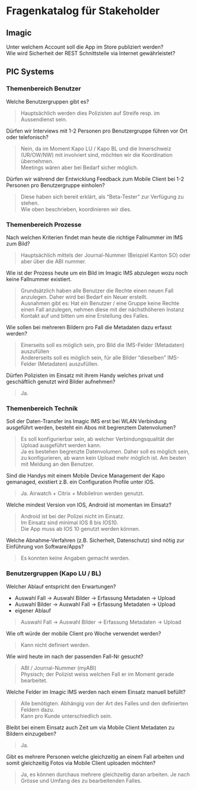 # Fragenkatalog für Stakeholder

## Imagic
Unter welchem Account soll die App im Store publiziert werden?  
Wie wird Sicherheit der REST Schnittstelle via Internet gewährleistet?  

## PIC Systems

### Themenbereich Benutzer
Welche Benutzergruppen gibt es?  
> Hauptsächlich werden dies Polizisten auf Streife resp. im Aussendienst sein.

Dürfen wir Interviews mit 1-2 Personen pro Benutzergruppe führen vor Ort oder telefonisch?  
> Nein, da im Moment Kapo LU / Kapo BL und die Innerschweiz (UR/OW/NW) mit involviert sind, möchten wir die Koordination übernehmen.  
> Meetings wären aber bei Bedarf sicher möglich.

Dürfen wir während der Entwicklung Feedback zum Mobile Client bei 1-2 Personen pro Benutzergruppe einholen?  
> Diese haben sich bereit erklärt, als “Beta-Tester” zur Verfügung zu stehen.  
> Wie oben beschrieben, koordinieren wir dies.

### Themenbereich Prozesse
Nach welchen Kriterien findet man heute die richtige Fallnummer im IMS zum Bild?  
> Hauptsächlich mittels der Journal-Nummer (Beispiel Kanton SO) oder aber über die ABI nummer.

Wie ist der Prozess heute um ein Bild im Imagic IMS abzulegen wozu noch keine Fallnummer existiert.  
> Grundsätzlich haben alle Benutzer die Rechte einen neuen Fall anzulegen. Daher wird bei Bedarf ein Neuer erstellt.  
> Ausnahmen gibt es: Hat ein Benutzer / eine Gruppe keine Rechte einen Fall anzulegen, nehmen diese mit der nächsthöheren Instanz Kontakt auf und bitten um eine Erstellung des Falles.

Wie sollen bei mehreren Bildern pro Fall die Metadaten dazu erfasst werden?  
> Einerseits soll es möglich sein, pro Bild die IMS-Felder (Metadaten) auszufüllen  
> Andererseits soll es möglich sein, für alle Bilder “dieselben” IMS-Felder (Metadaten) auszufüllen.

Dürfen Polizisten im Einsatz mit ihrem Handy welches privat und geschäftlich genutzt wird Bilder aufnehmen?  
> Ja.

### Themenbereich Technik
Soll der Daten-Transfer ins Imagic IMS erst bei WLAN Verbindung ausgeführt werden, besteht ein Abos mit begrenztem Datenvolumen?
> Es soll konfigurierbar sein, ab welcher Verbindungsqualität der Upload ausgeführt werden kann.  
> Ja es bestehen begrenzte Datenvolumen. Daher soll es möglich sein, zu konfigurieren, ab wann kein Upload mehr möglich ist. Am besten mit Meldung an den Benutzer.

Sind die Handys mit einem Mobile Device Management der Kapo gemanaged, existiert z.B. ein Configuration Profile unter iOS.
> Ja. Airwatch + Citrix + MobileIron werden genutzt.

Welche mindest Version von IOS, Android ist momentan im Einsatz?  
> Android ist bei der Polizei nicht im Einsatz.  
> Im Einsatz sind minimal IOS 8 bis IOS10.  
> Die App muss ab IOS 10 genutzt werden können.

Welche Abnahme-Verfahren (z.B. Sicherheit, Datenschutz) sind nötig zur Einführung von Software/Apps?  
> Es konnten keine Angaben gemacht werden.

### Benutzergruppen (Kapo LU / BL)

Welcher Ablauf entspricht den Erwartungen? 
- Auswahl Fall → Auswahl Bilder → Erfassung Metadaten → Upload
- Auswahl Bilder → Auswahl Fall → Erfassung Metadaten → Upload
- eigener Ablauf

> Auswahl Fall → Auswahl Bilder → Erfassung Metadaten → Upload

Wie oft würde der mobile Client pro Woche verwendet werden?  
> Kann nicht definiert werden.

Wie wird heute im nach der passenden Fall-Nr gesucht?  
> ABI / Journal-Nummer (myABI)  
> Physisch; der Polizist weiss welchen Fall er im Moment gerade bearbeitet.

Welche Felder im Imagic IMS werden nach einem Einsatz manuell befüllt?  
> Alle benötigten. Abhängig von der Art des Falles und den definierten Feldern dazu.  
> Kann pro Kunde unterschiedlich sein.

Bleibt bei einem Einsatz auch Zeit um via Mobile Client Metadaten zu Bildern einzugeben?  
> Ja.

Gibt es mehrere Personen welche gleichzeitig an einem Fall arbeiten und somit gleichzeitig Fotos via Mobile Client uploaden möchten?  
> Ja, es können durchaus mehrere gleichzeitig daran arbeiten. Je nach Grösse und Umfang des zu bearbeitenden Falles.
